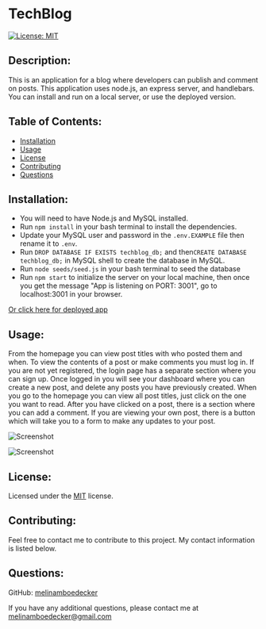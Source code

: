 # TechBlog
[![License: MIT](https://img.shields.io/badge/License-MIT-yellow.svg)](https://opensource.org/licenses/MIT) 
## Description: 
This is an application for a blog where developers can publish and comment on posts. This application uses node.js, an express server, and handlebars. You can install and run on a local server, or use the deployed version.     
## Table of Contents: 
* [Installation](#installation)
* [Usage](#usage) 
* [License](#license) 
* [Contributing](#contributing) 
* [Questions](#questions) 
## Installation: 

* You will need to have Node.js and MySQL installed. 
* Run ```npm install``` in your bash terminal to install the dependencies.
* Update your MySQL user and password in the ``` .env.EXAMPLE ``` file then rename it to ``` .env ```. 
* Run ```DROP DATABASE IF EXISTS techblog_db;``` and then```CREATE DATABASE techblog_db;``` in MySQL shell to create the database in MySQL. 
* Run ```node seeds/seed.js``` in your bash terminal to seed the database
* Run ```npm start``` to initialize the server on your local machine, then once you get the message "App is listening on PORT: 3001", go to localhost:3001 in your browser. 

[Or click here for deployed app](https://technologyblog.herokuapp.com/) 
 
## Usage: 
From the homepage you can view post titles with who posted them and when. To view the contents of a post or make comments you must log in. If you are not yet registered, the login page has a separate section where you can sign up. Once logged in you will see your dashboard where you can create a new post, and delete any posts you have previously created. When you go to the homepage you can view all post titles, just click on the one you want to read. After you have clicked on a post, there is a section where you can add a comment.  If you are viewing your own post, there is a button which will take you to a form to make any updates to your post. 

![Screenshot]()

![Screenshot]()

## License: 
Licensed under the [MIT](https://opensource.org/licenses/MIT) license. 
## Contributing: 
Feel free to contact me to contribute to this project. My contact information is listed below.

## Questions: 
GitHub: [melinamboedecker](https://github.com/melinamboedecker) 

If you have any additional questions, please contact me at melinamboedecker@gmail.com